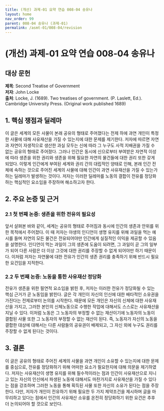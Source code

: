```yaml
---
title: (개선) 과제-01 요약 연습 008-04 송유나
layout: home
nav_order: 99
parent: 008-04 송유나 (과제-01)
permalink: /asmt-01/008-04/revision
---
```


# (개선) 과제-01 요약 연습 008-04 송유나 


## 대상 문헌
**제목**: Second Treatise of Government  
**저자**: John Locke  
**출처**: Locke, J. (1689). Two treatises of government. (P. Laslett, Ed.). Cambridge University Press. (Original work published 1689)


## 1. 핵심 쟁점과 딜레마  
이 글은 세계의 모든 사물이 본래 공유의 형태로 주어졌다는 전제 하에 과연 개인이 특정한 사물에 대해 사유재산을 가질 수 있는지에 대한 문제를 제기한다. 저자에 따르면 자연과 자연이 자생적으로 생산한 과실 모두는 신에 따라 그 누구도 사적 지배권을 가질 수 없는 공유의 형태로 주어졌다. 그러나 인간은 동시에 신으로부터 부여받은 자연적 이성에 따라 생존을 위한 권리와 생존을 위해 필요한 자연의 물건들에 대한 권리 또한 갖게 되었다. 이렇게 인간에게 부여된 세계와 권리 간의 대립적인 양태로 인해, 본래 인간 전체에 속하는 것으로 주어진 세계의 사물에 대해 인간이 과연 사유재산을 가질 수 있는가 하는 딜레마가 발생하는 것이다. 저자는 이러한 딜레마를 노동의 결합이 전유를 정당화하는 핵심적인 요소임을 주장하며 해소하고자 한다.

## 2. 주요 논증 및 근거  

### 2.1 첫 번째 논증: 생존을 위한 전유의 필요성  
앞서 살펴본 바와 같이, 세계는 공유의 형태로 주어짐과 동시에 인간의 생존과 안위를 위한 목적에서 주어졌다. 이 때 저자는 야생의 인디언이 생명 유지를 위해 과일을 먹는 예시를 들며 자연의 모든 물건은 전유되어야만 인간에게 실질적인 이익을 제공할 수 있음을 설명한다. 인디언이 먹는 과일이 그의 생존에 도움이 되려면, 그 과일이 곧 그의 일부가 되어 다른 사람은 더 이상 그것에 대한 권리를 주장할 수 없게 되어야만 하기 때문이다. 이처럼 저자는 자연물에 대한 전유가 인간의 생존 권리를 충족하기 위해 반드시 필요한 요건임을 지적한다.  

### 2.2 두 번째 논증: 노동을 통한 사유재산 정당화  
전유가 생존을 위한 필연적 요소임을 밝힌 후, 저자는 이러한 전유가 정당화될 수 있는 핵심 근거가 곧 노동임을 밝힌다. 글은 각 개인이 자신의 인신에 대한 배타적인 소유권을 가진다는 전제로부터 논의를 시작한다. 때문에 모든 개인은 자신의 신체에 대한 사유재산을 가지고, 그러한 본인의 신체노동으로 수행한 작업에 대해서도 스스로는 사유재산을 지닐 수 있다. 이처럼 노동은 그 노동자의 부정할 수 없는 재산이기에 노동자의 노동이 결합된 사물 또한 그 노동자의 부정할 수 없는 재산이 된다. 즉, 노동자가 자신의 노동을 결합한 대상에 대해서는 다른 사람들의 공유권이 배제되고, 그 자신 외에 누구도 권리를 주장할 수 없게 된다는 것이다.   

## 3. 결론  
이 글은 공유의 형태로 주어진 세계의 사물을 과연 개인이 소유할 수 있는지에 대한 문제를 중심으로, 전유를 정당화하기 위해 어떠한 요소가 필요한지에 대해 의문을 제기하였다. 저자는 사유재산이 생명 유지를 위해 필수적이라는 점과 인간이 사유재산으로 지니고 있는 자신의 인신에서 파생된 노동에 대해서도 마찬가지로 사유재산을 가질 수 있다는 점을 강조하며 그러한 노동을 통해 획득된 사물 또한 자신의 소유가 된다는 점을 주장한다. 다만, 저자가 개인이 전유하기 위해 필요한 두 가지 제약조건을 제시하며 글을 마무리하고 있다는 점에서 인간의 사유재산 소유를 온전히 정당화하기 위한 요건은 추후 더 논의되어야 할 것으로 보인다.  

